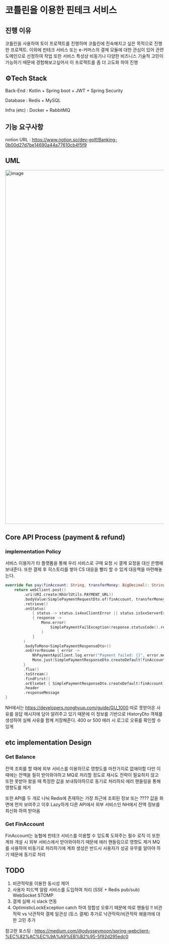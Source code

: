 # 코틀린을 이용한 핀테크 서비스

## 진행 이유

코틀린을 사용하여 토이 프로젝트를 진행하며 코틀린에 친숙해지고 싶은 목적으로 진행한 프로젝트. 이외에 핀테크 서비스 또는 e-커머스의 결제 모듈에 대한 관심이 있어 관련 도메인으로 선정하여 작업
또한 서비스 특성상 비동기나 다양한 비즈니스 기술적 고민이 가능하기 때문에 경험해보고싶어서 이 프로젝트를 좀 더 고도화 하여 진행 

## ⚙️Tech Stack

Back-End : Kotlin + Spring boot + JWT + Spring Security

Database : Redis + MySQL

Infra (etc) : Docker + RabbitMQ

## 기능 요구사항 

notion URL : https://www.notion.so/dev-golf/Banking-0b00d27d7be14690a44a77610cb4f5f9 

## UML

<img width="1126" alt="image" src="https://user-images.githubusercontent.com/77387861/229456761-02353690-7a47-4756-81ed-b802d0db61a1.png">


## Core API Process (payment & refund)

### implementation Policy

서비스 이용자가 타 플랫폼을 통해 우리 서비스로 구매 요청 시 결제 요청을 대신 은행에 보내준다. 또한 결제 후 히스토리를 쌓아 CS 대응을 빨리 할 수 있게 대응책을 마련해놓는다.

```kotlin
override fun pay(finAccount: String, transferMoney: BigDecimal): String {
    return webClient.post()
        .uri(URI.create(NhUrlUtils.PAYMENT_URL))
        .bodyValue(SimplePaymentRequestDto.of(finAccount, transferMoney))
        .retrieve()
        .onStatus(
            { status -> status.is4xxClientError || status.is5xxServerError },
            { response ->
                Mono.error(
                    SimplePaymentFailException(response.statusCode().reasonPhrase)
                )
            }
        )
        .bodyToMono<SimplePaymentResponseDto>()
        .onErrorResume { error ->
            NhPaymentApiClient.log.error("Payment failed: {}", error.message)
            Mono.just(SimplePaymentResponseDto.createDefault(finAccount))
        }
        .flux()
        .toStream()
        .findFirst()
        .orElseGet { SimplePaymentResponseDto.createDefault(finAccount) }
        .header
        .responseMessage
}
```

NH에서는 https://developers.nonghyup.com/guide/GU_1000 따로 못받아온 사유를 응답 메시지에 담아 알려주고 있기 때문에 이 정보를 기반으로 HistoryDto 객체를 생성하여 실패 사유를 함께 저장해준다.
400 or 500 에러 시 로그로 오류를 확인할 수 있게 

## etc implementation Design

### Get Balance

잔액 조회를 할 때에 외부 서비스를 이용하므로 영향도를 마찬가지로 없애야함 다만 이 때에는 잔액을 필히 받아와야하고 MQ로 처리할 정도로 재시도 전략이 필요하지 않고 또한 못받아 왔을 때 특정한 값을 보내줘야하므로 동기로 처리하되 에러 핸들링을 통해 영향도를 제거

또한 API를 두 개로 나눠 Redis에 존재하는 가장 최근에 조회된 정보 또는 ???? 값을 화면에 먼저 보여주고 이후 Lazy하게 다른 API에서 외부 서비스인 NH에서 잔액 정보를 최신화 하여 받아옴

### Get FinAccount

FinAccount는 농협에 핀테크 서비스를 이용할 수 있도록 도와주는 필수 로직 이 또한 계좌 개설 시 외부 서비스에서 받아와야하기 때문에 에러 핸들링으로 영향도 제거 MQ를 사용하여 비동기로 처리하기에 계좌 생성은 반드시 사용자가 성공 유무를 알아야 하기 때문에 동기로 처리 

## TODO

1. 비관적락을 이용한 동시성 제어
2. 사용자 피드백 알람 서비스를 도입하여 처리 (SSE + Redis pub/sub) WebSocket STOMP
3. 결제 실패 시 slack 연동
4. OptimisticLockException catch 하여 정합성 오류기 때문에 따로 핸들링 !! 비관적락 vs 낙관적락 결제 일관성 (토스 결제) 추가로 낙관적락/비관적락 왜쓸까에 대한 고민 추가

참고한 포스팅 : https://medium.com/@odysseymoon/spring-webclient-%EC%82%AC%EC%9A%A9%EB%B2%95-5f92d295edc0
